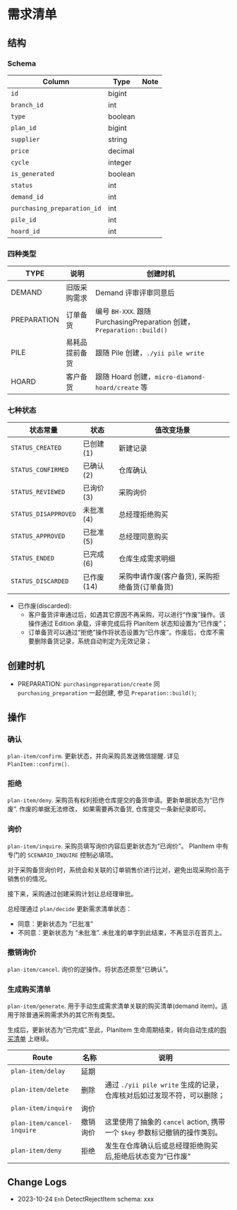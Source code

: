 # 需求清单

结构
---------------------------------------------------------------------------

### Schema
Column                      | Type | Note
----------------------------|----------|-------
`id`                        | bigint | 
`branch_id`                 | int |
`type`                      | boolean |
`plan_id`                   | bigint |
`supplier`                  | string |
`price`                     | decimal |
`cycle`                     | integer |
`is_generated`              | boolean |
`status`                    | int |
`demand_id`                 | int |
`purchasing_preparation_id` | int |
`pile_id`                   | int |
`hoard_id`                  | int |

### 四种类型

TYPE | 说明 | 创建时机
--------|----------|-------
DEMAND | 旧版采购需求 | Demand 评审评审同意后
PREPARATION | 订单备货 | 编号 `BH-XXX`. 跟随 PurchasingPreparation 创建，`Preparation::build()`
PILE | 易耗品提前备货 | 跟随 Pile 创建，`./yii pile write`
HOARD | 客户备货 | 跟随 Hoard 创建，`micro-diamond-hoard/create` 等

### 七种状态

状态常量                | 状态          | 值改变场景
------------------------|---------------|-------
`STATUS_CREATED`        | 已创建(1)     | 新建记录
`STATUS_CONFIRMED`      | 已确认(2)     | 仓库确认
`STATUS_REVIEWED`       | 已询价(3)     | 采购询价
`STATUS_DISAPPROVED`    | 未批准(4)     | 总经理拒绝购买
`STATUS_APPROVED`       | 已批准(5)     | 总经理同意购买
`STATUS_ENDED`          | 已完成(6)     | 仓库生成需求明细
`STATUS_DISCARDED`      | 已作废(14)    | 采购申请作废(客户备货), 采购拒绝备货(订单备货)

- 已作废(discarded):
    - 客户备货评审通过后，如遇其它原因不再采购，可以进行“作废”操作。该操作通过 Edition 承载，评审完成后将 PlanItem 状态知设置为“已作废”；
    - 订单备货可以通过“拒绝”操作将状态设置为“已作废”。作废后，仓库不需要删除备货记录，系统自动判定为无效记录；

创建时机
---------------------------------------------------------------------------

- PREPARATION: `purchasingpreparation/create` 同 `purchasing_preparation` 一起创建, 参见 `Preparation::build()`;

操作
---------------------------------------------------------------------------
### 确认
`plan-item/confirm`. 更新状态，并向采购员发送微信提醒. 详见 `PlanItem::confirm()`.

### 拒绝
`plan-item/deny`. 采购员有权利拒绝仓库提交的备货申请。更新单据状态为“已作废”. 作废的单据无法修改，
如果需要再次备货, 仓库提交一条新纪录即可。

### 询价
`plan-item/inquire`. 采购员填写询价内容后更新状态为“已询价”。
PlanItem 中有专门的 `SCENARIO_INQUIRE` 控制必填项。

对于采购备货询价时，系统会和关联的订单销售价进行比对，避免出现采购价高于销售价的情况。

接下来，采购通过创建采购计划让总经理审批。

总经理通过 `plan/decide` 更新需求清单状态：
- 同意：更新状态为 “已批准”
- 不同意：更新状态为 “未批准”. 未批准的单字到此结束，不再显示在首页上。
### 撤销询价
`plan-item/cancel`. 询价的逆操作。将状态还原至“已确认”。

### 生成购买清单

`plan-item/generate`. 用于手动生成需求清单关联的购买清单(demand item)。适用于除普通采购需求外的其它所有类型。

生成后，更新状态为“已完成”.至此，PlanItem 生命周期结束，转向自动生成的[购买清单][demand-item] 上继续。

Route                           |   名称    | 说明
--------------------------------|-----------|---------
`plan-item/delay`               |延期       | 
`plan-item/delete`              |删除       | 通过 `./yii pile write` 生成的记录，仓库核对后如过发现不符，可以删除；
`plan-item/inquire`             |询价       | 
`plan-item/cancel-inquire`      |撤销询价   | 这里使用了抽象的 `cancel` action, 携带一个 `$key` 参数标记撤销的操作类别。
`plan-item/deny`                |拒绝       |发生在仓库确认后或总经理拒绝购买后,拒绝后状态变为“已作废”

Change Logs
--------------------------------------------------------------------------
- 2023-10-24 `Enh` DetectRejectItem schema: xxx

[demand-item]: /purchasing/demand-item.md
